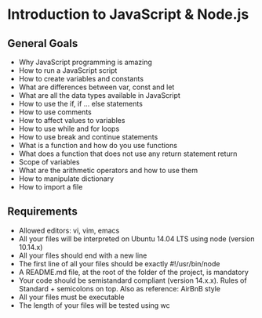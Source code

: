 # Introduction to JavaScript & Node.js

## General Goals


*   Why JavaScript programming is amazing
*   How to run a JavaScript script
*   How to create variables and constants
*   What are differences between var, const and let
*   What are all the data types available in JavaScript
*   How to use the if, if ... else statements
*   How to use comments
*   How to affect values to variables
*   How to use while and for loops
*   How to use break and continue statements
*   What is a function and how do you use functions
*   What does a function that does not use any return statement return
*   Scope of variables
*   What are the arithmetic operators and how to use them
*   How to manipulate dictionary
*   How to import a file

## Requirements


*   Allowed editors: vi, vim, emacs
*   All your files will be interpreted on Ubuntu 14.04 LTS using node (version 10.14.x)
*   All your files should end with a new line
*   The first line of all your files should be exactly #!/usr/bin/node
*   A README.md file, at the root of the folder of the project, is mandatory
*   Your code should be semistandard compliant (version 14.x.x). Rules of Standard + semicolons on top. Also as reference: AirBnB style
*   All your files must be executable
*   The length of your files will be tested using wc
